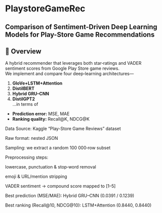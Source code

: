 # PlaystoreGameRec

**Comparison of Sentiment-Driven Deep Learning Models for Play-Store Game Recommendations**
---

## 📖 Overview  
A hybrid recommender that leverages both star‐ratings and VADER sentiment scores from Google Play Store game reviews.  
We implement and compare four deep‐learning architectures—  
1. **GloVe+LSTM+Attention**  
2. **DistilBERT**  
3. **Hybrid GRU–CNN**  
4. **DistilGPT2**  
…in terms of  
- **Prediction error:** MSE, MAE  
- **Ranking quality:** Recall@K, NDCG@K

Data Source: Kaggle “Play-Store Game Reviews” dataset

Raw format: nested JSON

Sampling: we extract a random 100 000‐row subset 

Preprocessing steps:

lowercase, punctuation & stop‐word removal

emoji & URL/mention stripping

VADER sentiment → compound score mapped to [1–5]

Best prediction (MSE/MAE): Hybrid GRU–CNN (0.0391 / 0.1239)

Best ranking (Recall@10, NDCG@10): LSTM+Attention (0.8440, 0.8440)
